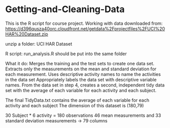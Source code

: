Getting-and-Cleaning-Data
=========================
This is the R script for course project.
Working with data downloaded from:
https://d396qusza40orc.cloudfront.net/getdata%2Fprojectfiles%2FUCI%20HAR%20Dataset.zip

unzip a folder: UCI HAR Dataset

R script: run_analysis.R should be put into the same folder 

What it do:
Merges the training and the test sets to create one data set.
Extracts only the measurements on the mean and standard deviation for each measurement. 
Uses descriptive activity names to name the activities in the data set
Appropriately labels the data set with descriptive variable names. 
From the data set in step 4, creates a second, independent tidy data set with the average of each variable for each activity and each subject.

The final TidyData.txt contains the average of each variable for each activity and each subject
The dimension of this dataset is (180,79)

30 Subject * 6 activity = 180 observations
46 mean measurements and 33 standard deviation measurements -> 79 columns

